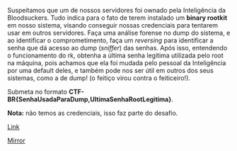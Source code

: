 Suspeitamos que um de nossos servidores foi ownado pela Inteligência da Bloodsuckers. Tudo indica para o fato de terem instalado um **binary rootkit** em nosso sistema, visando conseguir nossas credenciais para tentarem usar em outros servidores. Faça uma análise forense no dump do sistema, e ao identificar o comprometimento, faça um *reversing* para identificar a senha que dá acesso ao dump (*sniffer*) das senhas. Após isso, entendendo o funcionamento do rk, obtenha a última senha legítima utilizada pelo root na máquina, pois achamos que ela foi mudada pelo pessoal da Inteligência por uma default deles, e também pode nos ser útil em outros dos seus sistemas, como a de dump! (o feitiço virou contra o feiticeiro!). 

Submeta no formato **CTF-BR{SenhaUsadaParaDump,UltimaSenhaRootLegitima}**.

**Nota:** não temos as credenciais, isso faz parte do desafio.

[Link](https://cloud.ufscar.br:8080/v1/AUTH_c93b694078064b4f81afd2266a502511/static.pwn2win.party/rootkit_3e4df5d6a3926cbc81ebf014a82098ad0964653aaedf581cd1bbc06eb3756642.tar.gz)

[Mirror](https://static.pwn2win.party/rootkit_3e4df5d6a3926cbc81ebf014a82098ad0964653aaedf581cd1bbc06eb3756642.tar.gz)
